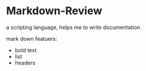 # Markdown-Review
a scripting language,
helps me to write 
documentation

mark down featuers:
- bold text
- list 
- headers